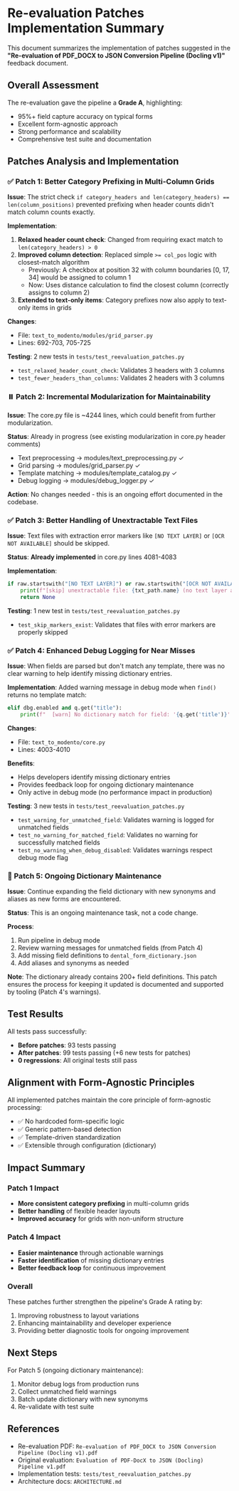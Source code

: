 # Re-evaluation Patches Implementation Summary

This document summarizes the implementation of patches suggested in the **"Re-evaluation of PDF_DOCX to JSON Conversion Pipeline (Docling v1)"** feedback document.

## Overall Assessment

The re-evaluation gave the pipeline a **Grade A**, highlighting:
- 95%+ field capture accuracy on typical forms
- Excellent form-agnostic approach
- Strong performance and scalability
- Comprehensive test suite and documentation

## Patches Analysis and Implementation

### ✅ Patch 1: Better Category Prefixing in Multi-Column Grids

**Issue**: The strict check `if category_headers and len(category_headers) == len(column_positions)` prevented prefixing when header counts didn't match column counts exactly.

**Implementation**:
1. **Relaxed header count check**: Changed from requiring exact match to `len(category_headers) > 0`
2. **Improved column detection**: Replaced simple `>= col_pos` logic with closest-match algorithm
   - Previously: A checkbox at position 32 with column boundaries [0, 17, 34] would be assigned to column 1
   - Now: Uses distance calculation to find the closest column (correctly assigns to column 2)
3. **Extended to text-only items**: Category prefixes now also apply to text-only items in grids

**Changes**:
- File: `text_to_modento/modules/grid_parser.py`
- Lines: 692-703, 705-725

**Testing**: 2 new tests in `tests/test_reevaluation_patches.py`
- `test_relaxed_header_count_check`: Validates 3 headers with 3 columns
- `test_fewer_headers_than_columns`: Validates 2 headers with 3 columns

### ⏸️ Patch 2: Incremental Modularization for Maintainability

**Issue**: The core.py file is ~4244 lines, which could benefit from further modularization.

**Status**: Already in progress (see existing modularization in core.py header comments)
- Text preprocessing → modules/text_preprocessing.py ✓
- Grid parsing → modules/grid_parser.py ✓
- Template matching → modules/template_catalog.py ✓
- Debug logging → modules/debug_logger.py ✓

**Action**: No changes needed - this is an ongoing effort documented in the codebase.

### ✅ Patch 3: Better Handling of Unextractable Text Files

**Issue**: Text files with extraction error markers like `[NO TEXT LAYER]` or `[OCR NOT AVAILABLE]` should be skipped.

**Status**: **Already implemented** in core.py lines 4081-4083

**Implementation**:
```python
if raw.startswith("[NO TEXT LAYER]") or raw.startswith("[OCR NOT AVAILABLE]"):
    print(f"[skip] unextractable file: {txt_path.name} (no text layer and OCR unavailable)")
    return None
```

**Testing**: 1 new test in `tests/test_reevaluation_patches.py`
- `test_skip_markers_exist`: Validates that files with error markers are properly skipped

### ✅ Patch 4: Enhanced Debug Logging for Near Misses

**Issue**: When fields are parsed but don't match any template, there was no clear warning to help identify missing dictionary entries.

**Implementation**: Added warning message in debug mode when `find()` returns no template match:

```python
elif dbg.enabled and q.get("title"):
    print(f"  [warn] No dictionary match for field: '{q.get('title')}' (key: {q.get('key')})")
```

**Changes**:
- File: `text_to_modento/core.py`
- Lines: 4003-4010

**Benefits**:
- Helps developers identify missing dictionary entries
- Provides feedback loop for ongoing dictionary maintenance
- Only active in debug mode (no performance impact in production)

**Testing**: 3 new tests in `tests/test_reevaluation_patches.py`
- `test_warning_for_unmatched_field`: Validates warning is logged for unmatched fields
- `test_no_warning_for_matched_field`: Validates no warning for successfully matched fields
- `test_no_warning_when_debug_disabled`: Validates warnings respect debug mode flag

### 📝 Patch 5: Ongoing Dictionary Maintenance

**Issue**: Continue expanding the field dictionary with new synonyms and aliases as new forms are encountered.

**Status**: This is an ongoing maintenance task, not a code change.

**Process**:
1. Run pipeline in debug mode
2. Review warning messages for unmatched fields (from Patch 4)
3. Add missing field definitions to `dental_form_dictionary.json`
4. Add aliases and synonyms as needed

**Note**: The dictionary already contains 200+ field definitions. This patch ensures the process for keeping it updated is documented and supported by tooling (Patch 4's warnings).

## Test Results

All tests pass successfully:
- **Before patches**: 93 tests passing
- **After patches**: 99 tests passing (+6 new tests for patches)
- **0 regressions**: All original tests still pass

## Alignment with Form-Agnostic Principles

All implemented patches maintain the core principle of form-agnostic processing:
- ✅ No hardcoded form-specific logic
- ✅ Generic pattern-based detection
- ✅ Template-driven standardization
- ✅ Extensible through configuration (dictionary)

## Impact Summary

### Patch 1 Impact
- **More consistent category prefixing** in multi-column grids
- **Better handling** of flexible header layouts
- **Improved accuracy** for grids with non-uniform structure

### Patch 4 Impact
- **Easier maintenance** through actionable warnings
- **Faster identification** of missing dictionary entries
- **Better feedback loop** for continuous improvement

### Overall
These patches further strengthen the pipeline's Grade A rating by:
1. Improving robustness to layout variations
2. Enhancing maintainability and developer experience
3. Providing better diagnostic tools for ongoing improvement

## Next Steps

For Patch 5 (ongoing dictionary maintenance):
1. Monitor debug logs from production runs
2. Collect unmatched field warnings
3. Batch update dictionary with new synonyms
4. Re-validate with test suite

## References

- Re-evaluation PDF: `Re-evaluation of PDF_DOCX to JSON Conversion Pipeline (Docling v1).pdf`
- Original evaluation: `Evaluation of PDF-DocX to JSON (Docling) Pipeline v1.pdf`
- Implementation tests: `tests/test_reevaluation_patches.py`
- Architecture docs: `ARCHITECTURE.md`

